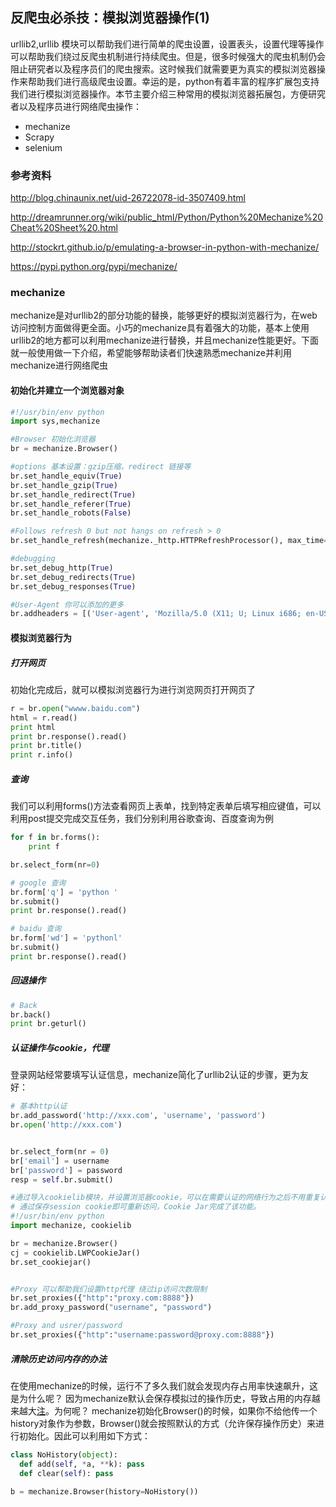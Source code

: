 ## 反爬虫必杀技：模拟浏览器操作(1)

urllib2,urllib 模块可以帮助我们进行简单的爬虫设置，设置表头，设置代理等操作可以帮助我们绕过反爬虫机制进行持续爬虫。但是，很多时候强大的爬虫机制仍会阻止研究者以及程序员们的爬虫搜索。这时候我们就需要更为真实的模拟浏览器操作来帮助我们进行高级爬虫设置。幸运的是，python有着丰富的程序扩展包支持我们进行模拟浏览器操作。本节主要介绍三种常用的模拟浏览器拓展包，方便研究者以及程序员进行网络爬虫操作：

* mechanize
* Scrapy
* selenium

### 参考资料

http://blog.chinaunix.net/uid-26722078-id-3507409.html

http://dreamrunner.org/wiki/public_html/Python/Python%20Mechanize%20Cheat%20Sheet%20.html

http://stockrt.github.io/p/emulating-a-browser-in-python-with-mechanize/

https://pypi.python.org/pypi/mechanize/




### mechanize
mechanize是对urllib2的部分功能的替换，能够更好的模拟浏览器行为，在web访问控制方面做得更全面。小巧的mechanize具有着强大的功能，基本上使用urllib2的地方都可以利用mechanize进行替换，并且mechanize性能更好。下面就一般使用做一下介绍，希望能够帮助读者们快速熟悉mechanize并利用mechanize进行网络爬虫

#### 初始化并建立一个浏览器对象

```python
#!/usr/bin/env python
import sys,mechanize

#Browser 初始化浏览器
br = mechanize.Browser()

#options 基本设置：gzip压缩，redirect 链接等
br.set_handle_equiv(True)
br.set_handle_gzip(True)
br.set_handle_redirect(True)
br.set_handle_referer(True)
br.set_handle_robots(False)

#Follows refresh 0 but not hangs on refresh > 0
br.set_handle_refresh(mechanize._http.HTTPRefreshProcessor(), max_time=1)

#debugging 
br.set_debug_http(True)
br.set_debug_redirects(True)
br.set_debug_responses(True)

#User-Agent 你可以添加的更多
br.addheaders = [('User-agent', 'Mozilla/5.0 (X11; U; Linux i686; en-US; rv:1.9.0.1) Gecko/2008071615 Fedora/3.0.1-1.fc9 Firefox/3.0.1')]

```

#### 模拟浏览器行为

##### 打开网页

初始化完成后，就可以模拟浏览器行为进行浏览网页打开网页了
```python
r = br.open("wwww.baidu.com")
html = r.read()
print html
print br.response().read()
print br.title()
print r.info()
````

##### 查询

我们可以利用forms()方法查看网页上表单，找到特定表单后填写相应键值，可以利用post提交完成交互任务，我们分别利用谷歌查询、百度查询为例

```python
for f in br.forms():
    print f

br.select_form(nr=0)

# google 查询
br.form['q'] = 'python '
br.submit()
print br.response().read()

# baidu 查询
br.form['wd'] = 'pythonl'
br.submit()
print br.response().read()
```

##### 回退操作

```python
# Back
br.back()
print br.geturl()
```

##### 认证操作与cookie，代理

登录网站经常要填写认证信息，mechanize简化了urllib2认证的步骤，更为友好： 

```python
# 基本http认证
br.add_password('http://xxx.com', 'username', 'password')
br.open('http://xxx.com')


br.select_form(nr = 0)
br['email'] = username
br['password'] = password
resp = self.br.submit()

#通过导入cookielib模块，并设置浏览器cookie，可以在需要认证的网络行为之后不用重复认证登陆。
# 通过保存session cookie即可重新访问，Cookie Jar完成了该功能。
#!/usr/bin/env python
import mechanize, cookielib

br = mechanize.Browser()
cj = cookielib.LWPCookieJar()
br.set_cookiejar()


#Proxy 可以帮助我们设置http代理 绕过ip访问次数限制
br.set_proxies({"http":"proxy.com:8888"})
br.add_proxy_password("username", "password")

#Proxy and usrer/password
br.set_proxies({"http":"username:password@proxy.com:8888"})


```

##### 清除历史访问内存的办法
在使用mechanize的时候，运行不了多久我们就会发现内存占用率快速飙升，这是为什么呢？ 因为mechanize默认会保存模拟过的操作历史，导致占用的内存越来越大[注](http://stackoverflow.com/questions/2393299/how-do-i-disable-history-in-python-mechanize-module)。为何呢？ mechanize初始化Browser()的时候，如果你不给他传一个history对象作为参数，Browser()就会按照默认的方式（允许保存操作历史）来进行初始化。因此可以利用如下方式：

```python
class NoHistory(object):  
  def add(self, *a, **k): pass  
  def clear(self): pass  
  
b = mechanize.Browser(history=NoHistory())  

```


